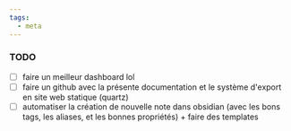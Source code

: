 ```yaml
---
tags:
  - meta
---
```

### TODO
- [ ] faire un meilleur dashboard lol
- [ ] faire un github avec la présente documentation et le système d'export en site web statique (quartz)
- [ ] automatiser la création de nouvelle note dans obsidian (avec les bons tags, les aliases, et les bonnes propriétés) + faire des templates